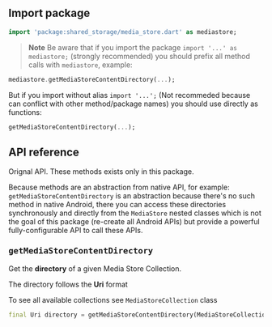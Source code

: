 ## Import package

```dart
import 'package:shared_storage/media_store.dart' as mediastore;
```

> **Note** Be aware that if you import the package `import '...' as mediastore;` (strongly recommended) you should prefix all method calls with `mediastore`, example:

```dart
mediastore.getMediaStoreContentDirectory(...);
```

But if you import without alias `import '...';` (Not recommeded because can conflict with other method/package names) you should use directly as functions:

```dart
getMediaStoreContentDirectory(...);
```

## API reference

Orignal API. These methods exists only in this package.

Because methods are an abstraction from native API, for example: `getMediaStoreContentDirectory` is an abstraction because there's no such method in native Android, there you can access these directories synchronously and directly from the `MediaStore` nested classes which is not the goal of this package (re-create all Android APIs) but provide a powerful fully-configurable API to call these APIs.

### <samp>getMediaStoreContentDirectory</samp>

Get the **directory** of a given Media Store Collection.

The directory follows the **Uri** format

To see all available collections see `MediaStoreCollection` class

```dart
final Uri directory = getMediaStoreContentDirectory(MediaStoreCollection.downloads);
```
